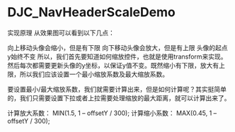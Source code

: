 # DJC_NavHeaderScaleDemo
实现原理
从效果图可以看到以下几点：

向上移动头像会缩小，但是有下限
向下移动头像会放大，但是有上限
头像的起点y始终不变
所以，我们首先要知道如何缩放控件，也就是使用transform来实现。然后每次都需要更新头像的y坐标，以保证y值不变。既然缩小有下限，放大有上限，所以我们应该设置一个最小缩放系数及最大缩放系数。

要设置最小/最大缩放系数，我们就需要计算出来，但是如何计算呢？其实挺简单的，我们只需要设置下拉或者上拉需要处理缩放的最大距离，就可以计算出来了。

计算放大系数： MIN(1.5, 1 – offsetY / 300);
计算缩小系数： MAX(0.45, 1 – offsetY / 300);
